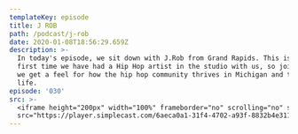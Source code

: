 ```yaml
---
templateKey: episode
title: J ROB
path: /podcast/j-rob
date: 2020-01-08T18:56:29.659Z
description: >-
  In today's episode, we sit down with J.Rob from Grand Rapids. This is the
  first time we have had a Hip Hop artist in the studio with us, so join us as
  we get a feel for how the hip hop community thrives in Michigan and talk about
  life. 
episode: '030'
src: >-
  <iframe height="200px" width="100%" frameborder="no" scrolling="no" seamless
  src="https://player.simplecast.com/6aeca0a1-31f4-4702-a93f-8832b4e31176?dark=false"></iframe>
---
```


